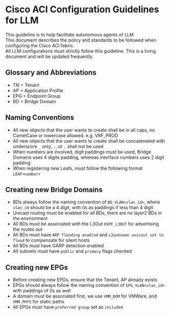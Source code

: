 # Cisco ACI Configuration Guidelines for LLM

This guideline is to help facilitate autonomous agents of LLM  
This document describes the policy and standards to be followed when configuring the Cisco ACI fabric.  
All LLM configurations must strictly follow this guideline. This is a living document and will be updated frequently.

## Glossary and Abbreviations
* TN = Tenant
* AP = Application Profile
* EPG = Endpoint Group
* BD = Bridge Domain

## Naming Conventions
* All new objects that the user wants to create shall be in all caps, no CamelCase or lowercase allowed. e.g. VRF_PROD
* All new objects that the user wants to create shall be concatenated with underscore `_` only, `-`, or `.` shall not be used
* When numbers are involved, digit paddings must be used, Bridge Domains uses 4 digits padding, whereas interface numbers uses 2 digit padding.
* When registering new Leafs, must follow the following format `LEAF<number>`

## Creating new Bridge Domains
* BDs always follow the naming convention of `BD_VLAN<vlan_id>`, where `vlan_id` should be a 4 digit, with 0s as paddings if less than 4 digit
* Unicast routing must be enabled for all BDs, there are no layer2 BDs in the environment
* All BDs must be associated with the L3Out `OSPF_L3OUT` for advertising the routes out
* All BDs must have `ARP flooding enabled` and `L2unknown unicast set to flood` to compensate for silent hosts
* All BDs must have GARP detection enabled
* All subnets must have `public` and `primary` flags checked

## Creating new EPGs
* Before creating new EPGs, ensure that the Tenant, AP already exists
* EPGs should always follow the naming convention of `EPG_VLAN<vlan_id>` with paddings of 0s as well
* A domain must be associated first, we use `VMM_DOM` for VMWare, and `VMM_PHYS` for static paths
* All EPGs must have `preferred group` set as `included`